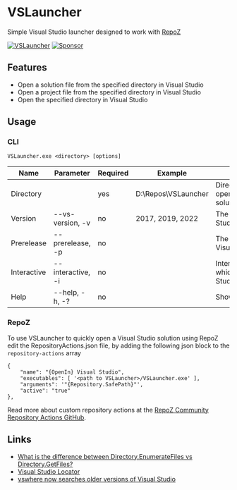 # VSLauncher 
Simple Visual Studio launcher designed to work with [RepoZ](https://github.com/awaescher/RepoZ)

[![VSLauncher](https://github.com/sboulema/VSLauncher/actions/workflows/workflow.yml/badge.svg)](https://github.com/sboulema/VSLauncher/actions/workflows/workflow.yml)
[![Sponsor](https://img.shields.io/badge/-Sponsor-fafbfc?logo=GitHub%20Sponsors)](https://github.com/sponsors/sboulema)

## Features
- Open a solution file from the specified directory in Visual Studio 
- Open a project file from the specified directory in Visual Studio
- Open the specified directory in Visual Studio

## Usage

### CLI
`VSLauncher.exe <directory> [options]`

| Name        | Parameter         | Required | Example             | Description |
| ----------- | ----------------- | -------- | ------------------- | ----------- |
| Directory   |                   | yes      | D:\Repos\VSLauncher | Directory in which to open solution/project/directory |
| Version     | --vs-version, -v  | no       | 2017, 2019, 2022    | The version of Visual Studio to launch |
| Prerelease  | --prerelease, -p  | no       |                     | The release channel of Visual Studio to launch |
| Interactive | --interactive, -i | no       |                     | Interactively choose which version of Visual Studio to launch |
| Help        | --help, -h, -?    | no       |                     | Show help |

### RepoZ
To use VSLauncher to quickly open a Visual Studio solution using RepoZ edit the RepositoryActions.json file, by adding the following json block to the `repository-actions` array

```
{
    "name": "{OpenIn} Visual Studio",
    "executables": [ '<path to VSLauncher>/VSLauncher.exe' ],
    "arguments": '"{Repository.SafePath}"',  
    "active": "true"
},
```

Read more about custom repository actions at the [RepoZ Community Repository Actions GitHub](https://github.com/awaescher/RepoZ-RepositoryActions).

## Links
- [What is the difference between Directory.EnumerateFiles vs Directory.GetFiles?](https://stackoverflow.com/questions/5669617/what-is-the-difference-between-directory-enumeratefiles-vs-directory-getfiles)
- [Visual Studio Locator](https://github.com/Microsoft/vswhere)
- [vswhere now searches older versions of Visual Studio](https://devblogs.microsoft.com/setup/vswhere-now-searches-older-versions-of-visual-studio/)